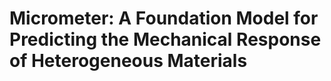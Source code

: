 # Micrometer: A Foundation Model for Predicting the Mechanical Response of Heterogeneous Materials




